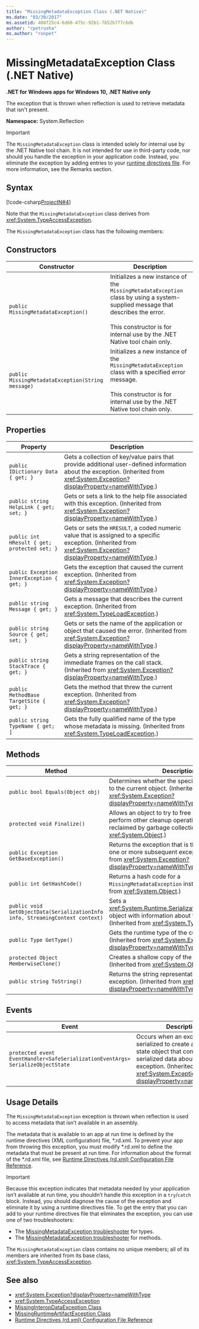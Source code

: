 ```yaml
---
title: "MissingMetadataException Class (.NET Native)"
ms.date: "03/30/2017"
ms.assetid: 408f25c4-6d60-475c-92b1-7b52b777c6db
author: "rpetrusha"
ms.author: "ronpet"
---
```


# MissingMetadataException Class (.NET Native)

**.NET for Windows apps for Windows 10, .NET Native only**

The exception that is thrown when reflection is used to retrieve metadata that isn't present.

**Namespace:** System.Reflection

> [!IMPORTANT]
> The `MissingMetadataException` class is intended solely for internal use by the .NET Native tool chain. It is not intended for use in third-party code, nor should you handle the exception in your application code. Instead, you eliminate the exception by adding entries to your [runtime directives file](../../../docs/framework/net-native/runtime-directives-rd-xml-configuration-file-reference.md). For more information, see the Remarks section.

## Syntax

[!code-csharp[ProjectN#4](../../../samples/snippets/csharp/VS_Snippets_CLR/projectn/cs/missingmetadataexception_syntax1.cs#4)]

Note that the `MissingMetadataException` class derives from <xref:System.TypeAccessException>.

The `MissingMetadataException` class has the following members:

## Constructors

|Constructor|Description|
|-----------------|-----------------|
|`public MissingMetadataException()`|Initializes a new instance of the `MissingMetadataException` class by using a system-supplied message that describes the error.<br /><br /> This constructor is for internal use by the .NET Native tool chain only.|
|`public MissingMetadataException(String message)`|Initializes a new instance of the `MissingMetadataException` class with a specified error message.<br /><br /> This constructor is for internal use by the .NET Native tool chain only.|

## Properties

|Property|Description|
|--------------|-----------------|
|`public IDictionary Data { get; }`|Gets a collection of key/value pairs that provide additional user-defined information about the exception. (Inherited from <xref:System.Exception?displayProperty=nameWithType>.)|
|`public string HelpLink { get; set; }`|Gets or sets a link to the help file associated with this exception. (Inherited from <xref:System.Exception?displayProperty=nameWithType>.)|
|`public int HResult { get; protected set; }`|Gets or sets the `HRESULT`, a coded numeric value that is assigned to a specific exception. (Inherited from <xref:System.Exception?displayProperty=nameWithType>.)|
|`public Exception InnerException { get; }`|Gets the exception that caused the current exception. (Inherited from <xref:System.Exception?displayProperty=nameWithType>.)|
|`public string Message { get; }`|Gets a message that describes the current exception. (Inherited from <xref:System.TypeLoadException>.)|
|`public string Source { get; set; }`|Gets or sets the name of the application or object that caused the error. (Inherited from <xref:System.Exception?displayProperty=nameWithType>.)|
|`public string StackTrace { get; }`|Gets a string representation of the immediate frames on the call stack. (Inherited from <xref:System.Exception?displayProperty=nameWithType>.)|
|`public MethodBase TargetSite { get; }`|Gets the method that threw the current exception. (Inherited from <xref:System.Exception?displayProperty=nameWithType>.)|
|`public string TypeName { get; ]`|Gets the fully qualified name of the type whose metadata is missing. (Inherited from <xref:System.TypeLoadException>.)|

## Methods

|Method|Description|
|------------|-----------------|
|`public bool Equals(Object obj)`|Determines whether the specified object is equal to the current object.  (Inherited from <xref:System.Exception?displayProperty=nameWithType>.)|
|`protected void Finalize()`|Allows an object to try to free resources and perform other cleanup operations before it is reclaimed by garbage collection. (Inherited from <xref:System.Object>.)|
|`public Exception GetBaseException()`|Returns the exception that is the root cause of one or more subsequent exceptions. (Inherited from <xref:System.Exception?displayProperty=nameWithType>.)|
|`public int GetHashCode()`|Returns a hash code for a `MissingMetadataException` instance.   (Inherited from <xref:System.Object>.)|
|`public void GetObjectData(SerializationInfo info, StreamingContext context)`|Sets a <xref:System.Runtime.Serialization.SerializationInfo> object with information about the exception.  (Inherited from <xref:System.TypeLoadException>.)|
|`public Type GetType()`|Gets the runtime type of the current instance. (Inherited from <xref:System.Exception?displayProperty=nameWithType>.)|
|`protected Object MemberwiseClone()`|Creates a shallow copy of the current object. (Inherited from <xref:System.Object>.)|
|`public string ToString()`|Returns the string representation of the current exception. (Inherited from <xref:System.Exception?displayProperty=nameWithType>.)|

## Events

|Event|Description|
|-----------|-----------------|
|`protected event EventHandler<SafeSerializationEventArgs> SerializeObjectState`|Occurs when an exception is serialized to create an exception state object that contains serialized data about the exception. (Inherited from <xref:System.Exception?displayProperty=nameWithType>.)|

## Usage Details

The `MissingMetadataException` exception is thrown when reflection is used to access metadata that isn’t available in an assembly.

The metadata that is available to an app at run time is defined by the runtime directives (XML configuration) file, *.rd.xml. To prevent your app from throwing this exception, you must modify \*.rd.xml to define the metadata that must be present at run time. For information about the format of the \*.rd.xml file, see [Runtime Directives (rd.xml) Configuration File Reference](../../../docs/framework/net-native/runtime-directives-rd-xml-configuration-file-reference.md).

> [!IMPORTANT]
> Because this exception indicates that metadata needed by your application isn’t available at run time, you shouldn’t handle this exception in a `try`/`catch` block. Instead, you should diagnose the cause of the exception and eliminate it by using a runtime directives file. To get the entry that you can add to your runtime directives file that eliminates the exception, you can use one of two troubleshooters:
>
> - The [MissingMetadataException troubleshooter](https://dotnet.github.io/native/troubleshooter/type.html) for types.
> - The [MissingMetadataException troubleshooter](https://dotnet.github.io/native/troubleshooter/method.html) for methods.

The `MissingMetadataException` class contains no unique members; all of its members are inherited from its base class, <xref:System.TypeAccessException>.

## See also

- <xref:System.Exception?displayProperty=nameWithType>
- <xref:System.TypeAccessException>
- [MissingInteropDataException Class](../../../docs/framework/net-native/missinginteropdataexception-class-net-native.md)
- [MissingRuntimeArtifactException Class](../../../docs/framework/net-native/missingruntimeartifactexception-class-net-native.md)
- [Runtime Directives (rd.xml) Configuration File Reference](../../../docs/framework/net-native/runtime-directives-rd-xml-configuration-file-reference.md)

